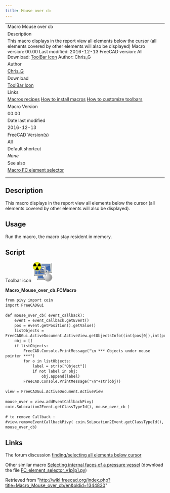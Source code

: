 ```yaml
---
title: Mouse over cb
---
```


|                                                                                                                                                                                                                                                                                                                 |
| --------------------------------------------------------------------------------------------------------------------------------------------------------------------------------------------------------------------------------------------------------------------------------------------------------------- |
| Macro Mouse over cb                                                                                                                                                                                                                                                                                             |
| Description                                                                                                                                                                                                                                                                                                     |
| This macro displays in the report view all elements below the cursor (all elements covered by other elements will also be displayed) Macro version: 00.00 Last modified: 2016-12-13 FreeCAD version: All Download: [ToolBar Icon](https://wiki.freecad.org/images/5/55/Macro_Mouse_over_cb.png) Author: Chris_G |
| Author                                                                                                                                                                                                                                                                                                          |
| [Chris_G](/index.php?title=User:Chris_G&action=edit&redlink=1 "User:Chris G (page does not exist)")                                                                                                                                                                                                             |
| Download                                                                                                                                                                                                                                                                                                        |
| [ToolBar Icon](https://wiki.freecad.org/images/5/55/Macro_Mouse_over_cb.png)                                                                                                                                                                                                                                    |
| Links                                                                                                                                                                                                                                                                                                           |
| [Macros recipes](/Macros_recipes "Macros recipes") [How to install macros](/How_to_install_macros "How to install macros") [How to customize toolbars](/Customize_Toolbars "Customize Toolbars")                                                                                                                |
| Macro Version                                                                                                                                                                                                                                                                                                   |
| 00.00                                                                                                                                                                                                                                                                                                           |
| Date last modified                                                                                                                                                                                                                                                                                              |
| 2016-12-13                                                                                                                                                                                                                                                                                                      |
| FreeCAD Version(s)                                                                                                                                                                                                                                                                                              |
| All                                                                                                                                                                                                                                                                                                             |
| Default shortcut                                                                                                                                                                                                                                                                                                |
| _None_                                                                                                                                                                                                                                                                                                          |
| See also                                                                                                                                                                                                                                                                                                        |
| [Macro FC element selector](/Macro_FC_element_selector "Macro FC element selector")                                                                                                                                                                                                                             |
|                                                                                                                                                                                                                                                                                                                 |
|                                                                                                                                                                                                                                                                                                                 |

## Description

This macro displays in the report view all elements below the cursor (all elements covered by other elements will also be displayed).

## Usage

Run the macro, the macro stay resident in memory.

## Script

Toolbar icon ![](/src/assets/images/Macro_Mouse_over_cb.png)

**Macro_Mouse_over_cb.FCMacro**

```
from pivy import coin
import FreeCADGui

def mouse_over_cb( event_callback):
    event = event_callback.getEvent()
    pos = event.getPosition().getValue()
    listObjects = FreeCADGui.ActiveDocument.ActiveView.getObjectsInfo((int(pos[0]),int(pos[1])))
    obj = []
    if listObjects:
        FreeCAD.Console.PrintMessage("\n *** Objects under mouse pointer ***")
        for o in listObjects:
            label = str(o["Object"])
            if not label in obj:
                obj.append(label)
        FreeCAD.Console.PrintMessage("\n"+str(obj))

view = FreeCADGui.ActiveDocument.ActiveView

mouse_over = view.addEventCallbackPivy( coin.SoLocation2Event.getClassTypeId(), mouse_over_cb )

# to remove Callback :
#view.removeEventCallbackPivy( coin.SoLocation2Event.getClassTypeId(), mouse_over_cb)
```

## Links

The forum discussion [finding/selecting all elements below cursor](https://forum.freecadweb.org/viewtopic.php?f=10&t=19072)

Other similar macro [Selecting internal faces of a pressure vessel](https://forum.freecadweb.org/viewtopic.php?f=18&t=12381&p=151950#p151950) (download the file [FC_element_selector_v1p1p1.py](https://forum.freecadweb.org/download/file.php?id=31041))

Retrieved from "<http://wiki.freecad.org/index.php?title=Macro_Mouse_over_cb/en&oldid=1344830>"
